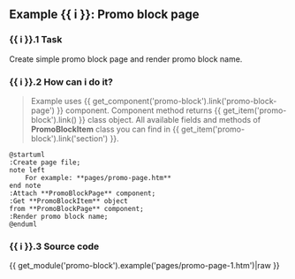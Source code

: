 ## Example {{ i }}: Promo block page

### {{ i }}.1 Task

Create simple promo block page and render promo block name.

### {{ i }}.2 How can i do it?

> Example uses {{ get_component('promo-block').link('promo-block-page') }} component.
Component method returns {{ get_item('promo-block').link() }} class object.
All available fields and methods of **PromoBlockItem** class you can find in {{ get_item('promo-block').link('section') }}.

```plantuml
@startuml
:Create page file;
note left
    For example: **pages/promo-page.htm**
end note
:Attach **PromoBlockPage** component;
:Get **PromoBlockItem** object
from **PromoBlockPage** component;
:Render promo block name;
@enduml
```

### {{ i }}.3 Source code

{{ get_module('promo-block').example('pages/promo-page-1.htm')|raw }}
